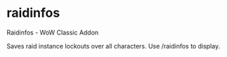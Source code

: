 # raidinfos
Raidinfos - WoW Classic Addon

Saves raid instance lockouts over all characters. Use /raidinfos to display.

